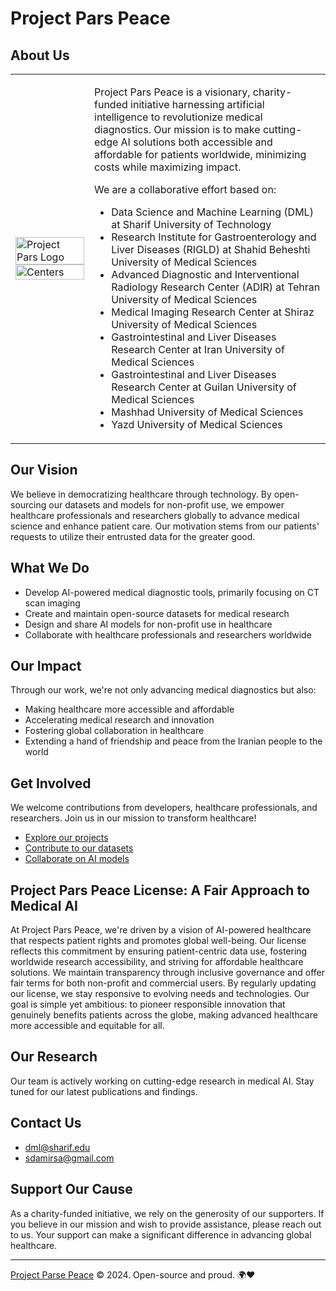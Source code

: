 # Project Pars Peace

## About Us

<table border="0">
 <tr>
    <td width="25%">
        <img src="https://res.cloudinary.com/dlqbikbis/image/upload/v1728211071/openart-detailed-painting-of-simorgh-ancient-persian-bird-letter-p-integrated-into__2_kcnd7e.jpg" alt="Project Pars Logo" style="width: 100%;">
        <img src="https://res.cloudinary.com/dlqbikbis/image/upload/v1728212656/centers_cm7c0v.png" alt="Centers" style="width: 100%;">
    </td>
    <td width="75%">
        <p>Project Pars Peace is a visionary, charity-funded initiative harnessing artificial intelligence to revolutionize medical diagnostics. Our mission is to make cutting-edge AI solutions both accessible and affordable for patients worldwide, minimizing costs while maximizing impact.</p>
        <p>We are a collaborative effort based on:</p>
        <ul>
            <li>Data Science and Machine Learning (DML) at Sharif University of Technology</li>
            <li>Research Institute for Gastroenterology and Liver Diseases (RIGLD) at Shahid Beheshti University of Medical Sciences</li>
            <li>Advanced Diagnostic and Interventional Radiology Research Center (ADIR) at Tehran University of Medical Sciences</li>
            <li>Medical Imaging Research Center at Shiraz University of Medical Sciences</li>
            <li>Gastrointestinal and Liver Diseases Research Center at Iran University of Medical Sciences</li>
            <li>Gastrointestinal and Liver Diseases Research Center at Guilan University of Medical Sciences</li>
            <li>Mashhad University of Medical Sciences</li>
            <li>Yazd University of Medical Sciences</li>
        </ul>
    </td>
 </tr>
</table>

## Our Vision

We believe in democratizing healthcare through technology. By open-sourcing our datasets and models for non-profit use, we empower healthcare professionals and researchers globally to advance medical science and enhance patient care. Our motivation stems from our patients' requests to utilize their entrusted data for the greater good.

## What We Do

- Develop AI-powered medical diagnostic tools, primarily focusing on CT scan imaging
- Create and maintain open-source datasets for medical research
- Design and share AI models for non-profit use in healthcare
- Collaborate with healthcare professionals and researchers worldwide

## Our Impact

Through our work, we're not only advancing medical diagnostics but also:

- Making healthcare more accessible and affordable
- Accelerating medical research and innovation
- Fostering global collaboration in healthcare
- Extending a hand of friendship and peace from the Iranian people to the world

## Get Involved

We welcome contributions from developers, healthcare professionals, and researchers. Join us in our mission to transform healthcare!

- [Explore our projects](#)
- [Contribute to our datasets](#)
- [Collaborate on AI models](#)

## Project Pars Peace License: A Fair Approach to Medical AI

At Project Pars Peace, we're driven by a vision of AI-powered healthcare that respects patient rights and promotes global well-being. 
Our license reflects this commitment by ensuring patient-centric data use, fostering worldwide research accessibility, and striving for affordable healthcare solutions. 
We maintain transparency through inclusive governance and offer fair terms for both non-profit and commercial users. 
By regularly updating our license, we stay responsive to evolving needs and technologies. 
Our goal is simple yet ambitious: to pioneer responsible innovation that genuinely benefits patients across the globe, making advanced healthcare more accessible and equitable for all.



## Our Research

Our team is actively working on cutting-edge research in medical AI. Stay tuned for our latest publications and findings.

## Contact Us

- [dml@sharif.edu](mailto:dml@sharif.edu)
- [sdamirsa@gmail.com](mailto:sdamirsa@gmail.com)

## Support Our Cause

As a charity-funded initiative, we rely on the generosity of our supporters. If you believe in our mission and wish to provide assistance, please reach out to us. Your support can make a significant difference in advancing global healthcare.

---

[Project Parse Peace](https://github.com/Project-Pars-Peace/.github?tab=License-1-ov-file) © 2024. Open-source and proud. 🌍❤️ 
